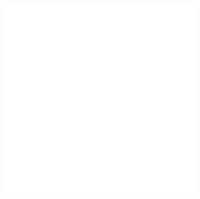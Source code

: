 <svg fill="none" viewBox="0 0 100 100" style="width: auto;height: auto; background:white;" xmlns="http://www.w3.org/2000/svg">
  <foreignObject width="100%" height="100%">
    <div xmlns="http://www.w3.org/1999/xhtml">
      <style>
            body {
                font-family: "Inter", sans-serif;
            }

            .container {
                display: grid;
                height: 100vh;
                grid-template-columns: 1fr 1fr 1fr 1fr;
                grid-template-rows: 0.2fr 1.5fr 1.2fr 0.8fr;
                grid-template-areas:
                    "nav nav nav nav"
                    "sidebar main main main"
                    "sidebar content1 content2 content3"
                    "sidebar footer footer footer";
                grid-gap: 0.2rem;
                font-weight: 800;
                text-transform: uppercase;
                font-size: 12px;
                color: #004d40;
                text-align: center;
            }

            nav {
                background: #a7ffeb;
                grid-area: nav;
                border-radius: var(--main-radius);
                padding-top: var(--main-padding);
            }

            main {
                background: #84ffff;
                grid-area: main;
                border-radius: var(--main-radius);
                padding-top: var(--main-padding);
            }

            #sidebar {
                background: #18ffff;
                grid-area: sidebar;
                border-radius: var(--main-radius);
                padding-top: var(--main-padding);
            }

            #content1 {
                background: #6fffd2;
                grid-area: content1;
                border-radius: var(--main-radius);
                padding-top: var(--main-padding);
            }

            #content2 {
                background: #64ffda;
                grid-area: content2;
                border-radius: var(--main-radius);
                padding-top: var(--main-padding);
            }

            #content3 {
                background: #73ffba;
                grid-area: content3;
                border-radius: var(--main-radius);
                padding-top: var(--main-padding);
            }

            footer {
                background: #1de9b6;
                grid-area: footer;
                border-radius: var(--main-radius);
                padding-top: var(--main-padding);
            }

            a {
                text-align: center;
                display: block;
                font-family: inherit;
                text-decoration: none;
                font-weight: bold;
                margin: 1rem;
            }

        @media only screen and (max-width: 550px) {
            .container {
                grid-template-columns: 1fr;
                grid-template-rows: 0.4fr 0.4fr 2.2fr 1.2fr 1.2fr 1.2fr 1fr;
                grid-template-areas:
                "nav"
                "sidebar"
                "main"
                "content1"
                "content2"
                "content3"
                "footer";
            }
        }
      </style>
      <div class="container">
        <nav>Whitten.io</nav>
        <main>⌨️ Main</main>
        <div id="sidebar">Sidebar</div>
        <div id="content1">Content1</div>
        <div id="content2">Content2</div>
        <div id="content3">Content3</div>
        <footer>Footer</footer>
        </div>
    </div>
  </foreignObject>
</svg>
